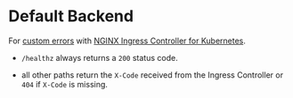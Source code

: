 # Default Backend

For [custom errors](https://kubernetes.github.io/ingress-nginx/user-guide/custom-errors/) with [NGINX Ingress Controller for Kubernetes](https://kubernetes.github.io/ingress-nginx/).

* `/healthz` always returns a `200` status code.

* all other paths return the `X-Code` received from the Ingress Controller or `404` if `X-Code` is missing.
